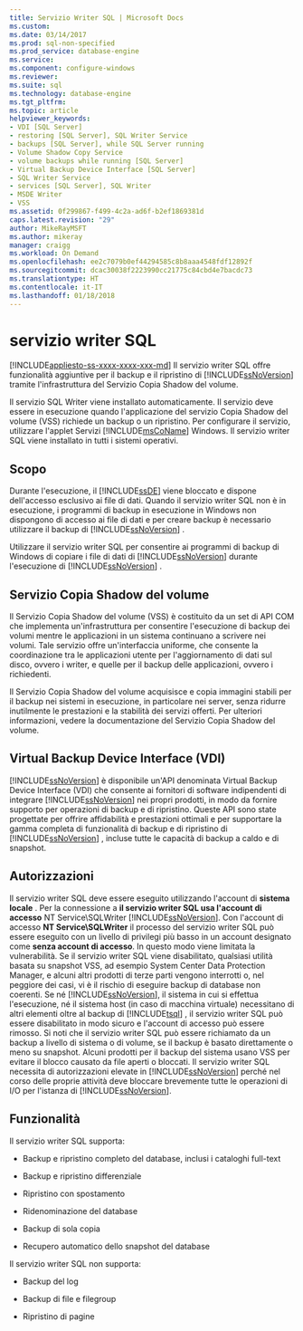 ```yaml
---
title: Servizio Writer SQL | Microsoft Docs
ms.custom: 
ms.date: 03/14/2017
ms.prod: sql-non-specified
ms.prod_service: database-engine
ms.service: 
ms.component: configure-windows
ms.reviewer: 
ms.suite: sql
ms.technology: database-engine
ms.tgt_pltfrm: 
ms.topic: article
helpviewer_keywords:
- VDI [SQL Server]
- restoring [SQL Server], SQL Writer Service
- backups [SQL Server], while SQL Server running
- Volume Shadow Copy Service
- volume backups while running [SQL Server]
- Virtual Backup Device Interface [SQL Server]
- SQL Writer Service
- services [SQL Server], SQL Writer
- MSDE Writer
- VSS
ms.assetid: 0f299867-f499-4c2a-ad6f-b2ef1869381d
caps.latest.revision: "29"
author: MikeRayMSFT
ms.author: mikeray
manager: craigg
ms.workload: On Demand
ms.openlocfilehash: ee2c7079b0ef44294585c8b8aaa4548fdf12892f
ms.sourcegitcommit: dcac30038f2223990cc21775c84cbd4e7bacdc73
ms.translationtype: HT
ms.contentlocale: it-IT
ms.lasthandoff: 01/18/2018
---
```

# <a name="sql-writer-service"></a>servizio writer SQL
[!INCLUDE[appliesto-ss-xxxx-xxxx-xxx-md](../../includes/appliesto-ss-xxxx-xxxx-xxx-md.md)] Il servizio writer SQL offre funzionalità aggiuntive per il backup e il ripristino di [!INCLUDE[ssNoVersion](../../includes/ssnoversion-md.md)] tramite l'infrastruttura del Servizio Copia Shadow del volume.  
  
 Il servizio SQL Writer viene installato automaticamente. Il servizio deve essere in esecuzione quando l'applicazione del servizio Copia Shadow del volume (VSS) richiede un backup o un ripristino. Per configurare il servizio, utilizzare l'applet Servizi [!INCLUDE[msCoName](../../includes/msconame-md.md)] Windows. Il servizio writer SQL viene installato in tutti i sistemi operativi.  
  
## <a name="purpose"></a>Scopo  
 Durante l'esecuzione, il [!INCLUDE[ssDE](../../includes/ssde-md.md)] viene bloccato e dispone dell'accesso esclusivo ai file di dati. Quando il servizio writer SQL non è in esecuzione, i programmi di backup in esecuzione in Windows non dispongono di accesso ai file di dati e per creare backup è necessario utilizzare il backup di [!INCLUDE[ssNoVersion](../../includes/ssnoversion-md.md)] .  
  
 Utilizzare il servizio writer SQL per consentire ai programmi di backup di Windows di copiare i file di dati di [!INCLUDE[ssNoVersion](../../includes/ssnoversion-md.md)] durante l'esecuzione di [!INCLUDE[ssNoVersion](../../includes/ssnoversion-md.md)] .  
  
## <a name="volume-shadow-copy-service"></a>Servizio Copia Shadow del volume  
 Il Servizio Copia Shadow del volume (VSS) è costituito da un set di API COM che implementa un'infrastruttura per consentire l'esecuzione di backup dei volumi mentre le applicazioni in un sistema continuano a scrivere nei volumi. Tale servizio offre un'interfaccia uniforme, che consente la coordinazione tra le applicazioni utente per l'aggiornamento di dati sul disco, ovvero i writer, e quelle per il backup delle applicazioni, ovvero i richiedenti.  
  
 Il Servizio Copia Shadow del volume acquisisce e copia immagini stabili per il backup nei sistemi in esecuzione, in particolare nei server, senza ridurre inutilmente le prestazioni e la stabilità dei servizi offerti. Per ulteriori informazioni, vedere la documentazione del Servizio Copia Shadow del volume.  
  
## <a name="virtual-backup-device-interface-vdi"></a>Virtual Backup Device Interface (VDI)  
 [!INCLUDE[ssNoVersion](../../includes/ssnoversion-md.md)] è disponibile un'API denominata Virtual Backup Device Interface (VDI) che consente ai fornitori di software indipendenti di integrare [!INCLUDE[ssNoVersion](../../includes/ssnoversion-md.md)] nei propri prodotti, in modo da fornire supporto per operazioni di backup e di ripristino. Queste API sono state progettate per offrire affidabilità e prestazioni ottimali e per supportare la gamma completa di funzionalità di backup e di ripristino di [!INCLUDE[ssNoVersion](../../includes/ssnoversion-md.md)] , incluse tutte le capacità di backup a caldo e di snapshot.  
  
## <a name="permissions"></a>Autorizzazioni  
 Il servizio writer SQL deve essere eseguito utilizzando l'account di **sistema locale** . Per la connessione a **il servizio writer SQL usa l'account di accesso** NT Service\SQLWriter [!INCLUDE[ssNoVersion](../../includes/ssnoversion-md.md)]. Con l'account di accesso **NT Service\SQLWriter** il processo del servizio writer SQL può essere eseguito con un livello di privilegi più basso in un account designato come **senza account di accesso**. In questo modo viene limitata la vulnerabilità. Se il servizio writer SQL viene disabilitato, qualsiasi utilità basata su snapshot VSS, ad esempio System Center Data Protection Manager, e alcuni altri prodotti di terze parti vengono interrotti o, nel peggiore dei casi, vi è il rischio di eseguire backup di database non coerenti. Se né [!INCLUDE[ssNoVersion](../../includes/ssnoversion-md.md)], il sistema in cui si effettua l'esecuzione, né il sistema host (in caso di macchina virtuale) necessitano di altri elementi oltre al backup di [!INCLUDE[tsql](../../includes/tsql-md.md)] , il servizio writer SQL può essere disabilitato in modo sicuro e l'account di accesso può essere rimosso.  Si noti che il servizio writer SQL può essere richiamato da un backup a livello di sistema o di volume, se il backup è basato direttamente o meno su snapshot. Alcuni prodotti per il backup del sistema usano VSS per evitare il blocco causato da file aperti o bloccati. Il servizio writer SQL necessita di autorizzazioni elevate in [!INCLUDE[ssNoVersion](../../includes/ssnoversion-md.md)] perché nel corso delle proprie attività deve bloccare brevemente tutte le operazioni di I/O per l'istanza di [!INCLUDE[ssNoVersion](../../includes/ssnoversion-md.md)].  
  
## <a name="features"></a>Funzionalità  
 Il servizio writer SQL supporta:  
  
-   Backup e ripristino completo del database, inclusi i cataloghi full-text  
  
-   Backup e ripristino differenziale  
  
-   Ripristino con spostamento  
  
-   Ridenominazione del database  
  
-   Backup di sola copia  
  
-   Recupero automatico dello snapshot del database  
  
 Il servizio writer SQL non supporta:  
  
-   Backup del log  
  
-   Backup di file e filegroup  
  
-   Ripristino di pagine  
  
  
